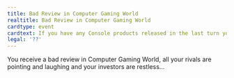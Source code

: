 ```yaml
---
title: Bad Review in Computer Gaming World
realtitle: Bad Review in Computer Gaming World
cardtype: event
cardtext: If you have any Console products released in the last turn your Loyalty is decreased by 1 and profits by 1 for the next turn.
legal: '??'
---
```


You receive a bad review in Computer Gaming World, all your rivals are pointing and laughing and your investors are restless...
